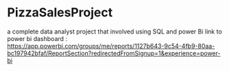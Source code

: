 # PizzaSalesProject

 a complete data analyst project that involved using SQL and power Bi
 link to power bi dashboard : 
 https://app.powerbi.com/groups/me/reports/1127b643-9c54-4fb9-80aa-bc197942bfaf/ReportSection?redirectedFromSignup=1&experience=power-bi
